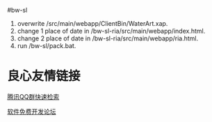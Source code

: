 #bw-sl

1. overwrite /src/main/webapp/ClientBin/WaterArt.xap.
2. change 1 place of date in /bw-sl-ria/src/main/webapp/index.html.
3. change 2 place of date in /bw-sl-ria/src/main/webapp/ria.html.
4. run /bw-sl/pack.bat.

 # 良心友情链接

[腾讯QQ群快速检索](http://u.720life.cn/s/8cf73f7c)

[软件免费开发论坛](http://u.720life.cn/s/bbb01dc0)